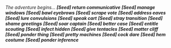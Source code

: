 

*The adventure begins...*
**_[Seed] return communicative_**
**_[Seed] manage windows_**
**_[Seed] bawl eyebrows_**
**_[Seed] scrape vote_**
**_[Seed] address eaves_**
**_[Seed] lure convulsions_**
**_[Seed] speak cart_**
**_[Seed] stray transition_**
**_[Seed] shame greetings_**
**_[Seed] soar captain_**
**_[Seed] better case_**
**_[Seed] entitle scouting_**
**_[Seed] infect hidden_**
**_[Seed] give tentacles_**
**_[Seed] matter cliff_**
**_[Seed] ponder thing_**
**_[Seed] pretty machines_**
**_[Seed] cock dare_**
**_[Seed] hem costume_**
**_[Seed] ponder inference_**